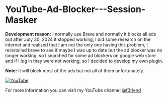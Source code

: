# YouTube-Ad-Blocker---Session-Masker

**Development reason:** I normally use Brave and normally it blocks all ads but after July 30, 2024 it stopped working, I did some research on the internet and realized that I am not the only one having this problem, I reinstalled brave to see if maybe I was up to date but the ad blocker was no longer working, so I searched for some ad blockers on google web store and if I log in they were not working, so I decided to develop my own plugin.

**Note:** It will block most of the ads but not all of them unfortunately.

[![YouTube](https://youtu.be/fB8TyLTD7EE/0.jpg)](https://www.youtube.com/watch?v=fB8TyLTD7EE)

For more information you can visit my YouTube channel <a href="https://www.youtube.com/channel/UCG7kNddY8k9g30UerQqVw7w" target="_blank" title="YouTube Channel">@f3riend</a>
